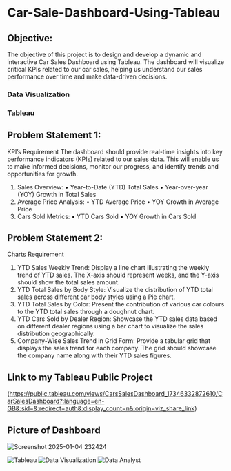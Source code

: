 # Car-Sale-Dashboard-Using-Tableau

## Objective:
The objective of this project is to design and develop a dynamic and interactive Car Sales Dashboard using Tableau. The dashboard will visualize critical KPIs related to our car sales, helping us understand our sales performance over time and make data-driven decisions.

### Data Visualization 
### Tableau

## Problem Statement 1:
KPI’s Requirement
The dashboard should provide real-time insights into key performance indicators (KPIs) related to our sales data. This will enable us to make informed decisions, monitor our progress, and identify trends and opportunities for growth.
1.	Sales Overview:
•	Year-to-Date (YTD) Total Sales
•	Year-over-year (YOY) Growth in Total Sales
2.	Average Price Analysis:
•	YTD Average Price
•	YOY Growth in Average Price
3.	Cars Sold Metrics:
•	YTD Cars Sold
•	YOY Growth in Cars Sold

## Problem Statement 2:
Charts Requirement

1.	YTD Sales Weekly Trend: Display a line chart illustrating the weekly trend of YTD sales. The X-axis should represent weeks, and the Y-axis should show the total sales amount.
2.	YTD Total Sales by Body Style: Visualize the distribution of YTD total sales across different car body styles using a Pie chart.
3.	YTD Total Sales by Color: Present the contribution of various car colours to the YTD total sales through a doughnut chart.
4.	YTD Cars Sold by Dealer Region: Showcase the YTD sales data based on different dealer regions using a bar chart to visualize the sales distribution geographically.
5.	Company-Wise Sales Trend in Grid Form: Provide a tabular grid that displays the sales trend for each company. The grid should showcase the company name along with their YTD sales figures.

## Link to my Tableau Public Project
(https://public.tableau.com/views/CarsSalesDashboard_17346332872610/CarSalesDashboard?:language=en-GB&:sid=&:redirect=auth&:display_count=n&:origin=viz_share_link)

## Picture of Dashboard
![Screenshot 2025-01-04 232424](https://github.com/user-attachments/assets/d604978f-a014-4114-9de5-22798c976682)


![Tableau](https://img.shields.io/badge/Tableau-E97627?style=for-the-badge&logo=Tableau&logoColor=white)
![Data Visualization](https://img.shields.io/badge/Data%20Visualization-FF6F00?style=for-the-badge&logo=datastax&logoColor=white)
![Data Analyst](https://img.shields.io/badge/Data%20Analyst-1D72B8?style=for-the-badge&logo=data&logoColor=white)



